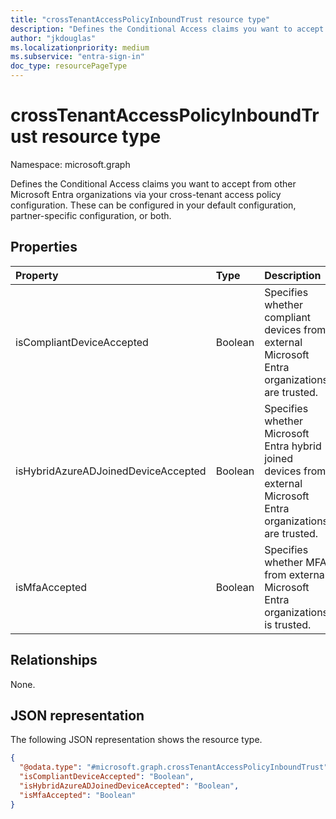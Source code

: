 ```yaml
---
title: "crossTenantAccessPolicyInboundTrust resource type"
description: "Defines the Conditional Access claims you want to accept from other organizations via your cross-tenant access policy configuration."
author: "jkdouglas"
ms.localizationpriority: medium
ms.subservice: "entra-sign-in"
doc_type: resourcePageType
---
```


# crossTenantAccessPolicyInboundTrust resource type

Namespace: microsoft.graph

Defines the Conditional Access claims you want to accept from other Microsoft Entra organizations via your cross-tenant access policy configuration. These can be configured in your default configuration, partner-specific configuration, or both.

## Properties

|Property|Type|Description|
|:---|:---|:---|
| isCompliantDeviceAccepted | Boolean | Specifies whether compliant devices from external Microsoft Entra organizations are trusted. |
| isHybridAzureADJoinedDeviceAccepted | Boolean | Specifies whether Microsoft Entra hybrid joined devices from external Microsoft Entra organizations are trusted. |
| isMfaAccepted | Boolean | Specifies whether MFA from external Microsoft Entra organizations is trusted.|

## Relationships

None.

## JSON representation

The following JSON representation shows the resource type.
<!-- {
  "blockType": "resource",
  "@odata.type": "microsoft.graph.crossTenantAccessPolicyInboundTrust"
}
-->

``` json
{
  "@odata.type": "#microsoft.graph.crossTenantAccessPolicyInboundTrust",
  "isCompliantDeviceAccepted": "Boolean",
  "isHybridAzureADJoinedDeviceAccepted": "Boolean",
  "isMfaAccepted": "Boolean"
}
```
